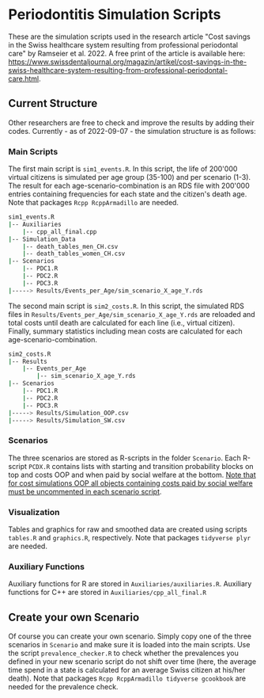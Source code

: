 # Periodontitis Simulation Scripts

These are the simulation scripts used in the research article "Cost savings in the Swiss healthcare system resulting from professional periodontal care" by Ramseier et al. 2022. A free print of the article is available here: https://www.swissdentaljournal.org/magazin/artikel/cost-savings-in-the-swiss-healthcare-system-resulting-from-professional-periodontal-care.html. 

## Current Structure

Other researchers are free to check and improve the results by adding their codes. Currently - as of 2022-09-07 - the simulation structure is as follows:

### Main Scripts

The first main script is <tt>`sim1_events.R`</tt>. In this script, the life of 200'000 virtual citizens is simulated per age group (35-100) and per scenario (1-3). The result for each age-scenario-combination is an RDS file with 200'000 entries containing frequencies for each state and the citizen's death age. Note that packages <tt>`Rcpp RcppArmadillo`</tt> are needed.

```bash
sim1_events.R
|-- Auxiliaries
    |-- cpp_all_final.cpp
|-- Simulation_Data
    |-- death_tables_men_CH.csv
    |-- death_tables_women_CH.csv
|-- Scenarios
    |-- PDC1.R
    |-- PDC2.R
    |-- PDC3.R
|-----> Results/Events_per_Age/sim_scenario_X_age_Y.rds     
```

The second main script is <tt>`sim2_costs.R`</tt>. In this script, the simulated RDS files in <tt>`Results/Events_per_Age/sim_scenario_X_age_Y.rds`</tt> are reloaded and total costs until death are calculated for each line (i.e., virtual citizen). Finally, summary statistics including mean costs are calculated for each age-scenario-combination.

```bash
sim2_costs.R
|-- Results
    |-- Events_per_Age
        |-- sim_scenario_X_age_Y.rds 
|-- Scenarios
    |-- PDC1.R
    |-- PDC2.R
    |-- PDC3.R
|-----> Results/Simulation_OOP.csv
|-----> Results/Simulation_SW.csv
```

### Scenarios

The three scenarios are stored as R-scripts in the folder <tt>`Scenario`</tt>. Each R-script <tt>`PCDX.R`</tt> contains lists with starting and transition probability blocks on top and costs OOP and when paid by social welfare at the bottom. <u>Note that for cost simulations OOP all objects containing costs paid by social welfare must be uncommented in each scenario script</u>.

### Visualization

Tables and graphics for raw and smoothed data are created using scripts <tt>`tables.R`</tt> and <tt>`graphics.R`</tt>, respectively. Note that packages <tt>`tidyverse plyr`</tt> are needed.

### Auxiliary Functions

Auxiliary functions for R are stored in <tt>`Auxiliaries/auxiliaries.R`</tt>. Auxiliary functions for C++ are stored in <tt>`Auxiliaries/cpp_all_final.R`</tt>

## Create your own Scenario

Of course you can create your own scenario. Simply copy one of the three scenarios in <tt>`Scenario`</tt> and make sure it is loaded into the main scripts. Use the script <tt>`prevalence_checker.R`</tt> to check whether the prevalences you defined in your new scenario script do not shift over time (here, the average time spend in a state is calculated for an average Swiss citizen at his/her death). Note that packages <tt>`Rcpp RcppArmadillo tidyverse gcookbook`</tt> are needed for the prevalence check.
